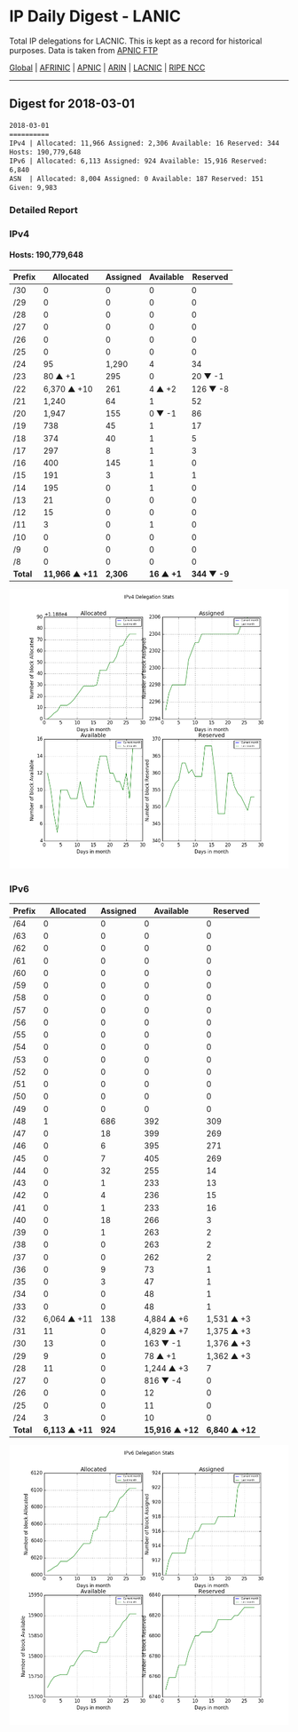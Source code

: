 # IP Daily Digest - LANIC

Total IP delegations for LACNIC. This is kept as a record for historical purposes. Data is taken from [APNIC FTP](https://ftp.apnic.net/)

[Global](https://github.com/csmets/IP-Daily-Digest) | [AFRINIC](https://github.com/csmets/IP-Daily-Digest/tree/master/archives/AFRINIC) | [APNIC](https://github.com/csmets/IP-Daily-Digest/tree/master/archives/APNIC) | [ARIN](https://github.com/csmets/IP-Daily-Digest/tree/master/archives/ARIN) | [LACNIC](https://github.com/csmets/IP-Daily-Digest/tree/master/archives/LACNIC) | [RIPE NCC](https://github.com/csmets/IP-Daily-Digest/tree/master/archives/RIPE_NCC)

---

## Digest for 2018-03-01
```
2018-03-01
==========
IPv4 | Allocated: 11,966 Assigned: 2,306 Available: 16 Reserved: 344 Hosts: 190,779,648
IPv6 | Allocated: 6,113 Assigned: 924 Available: 15,916 Reserved: 6,840
ASN  | Allocated: 8,004 Assigned: 0 Available: 187 Reserved: 151 Given: 9,983
```

### Detailed Report

### IPv4

#### Hosts: **190,779,648**

| Prefix | Allocated | Assigned | Available | Reserved |
| ----- | ----- | ----- | ----- | ----- |
| /30 | 0 | 0 | 0 | 0 |
| /29 | 0 | 0 | 0 | 0 |
| /28 | 0 | 0 | 0 | 0 |
| /27 | 0 | 0 | 0 | 0 |
| /26 | 0 | 0 | 0 | 0 |
| /25 | 0 | 0 | 0 | 0 |
| /24 | 95 | 1,290 | 4 | 34 |
| /23 | 80 ▲ +1 | 295 | 0 | 20 ▼ -1 |
| /22 | 6,370 ▲ +10 | 261 | 4 ▲ +2 | 126 ▼ -8 |
| /21 | 1,240 | 64 | 1 | 52 |
| /20 | 1,947 | 155 | 0 ▼ -1 | 86 |
| /19 | 738 | 45 | 1 | 17 |
| /18 | 374 | 40 | 1 | 5 |
| /17 | 297 | 8 | 1 | 3 |
| /16 | 400 | 145 | 1 | 0 |
| /15 | 191 | 3 | 1 | 1 |
| /14 | 195 | 0 | 1 | 0 |
| /13 | 21 | 0 | 0 | 0 |
| /12 | 15 | 0 | 0 | 0 |
| /11 | 3 | 0 | 1 | 0 |
| /10 | 0 | 0 | 0 | 0 |
| /9 | 0 | 0 | 0 | 0 |
| /8 | 0 | 0 | 0 | 0 |
| **Total** | **11,966 ▲ +11** | **2,306** | **16 ▲ +1** | **344 ▼ -9** |

![ipv4-stats](ipv4-figure.png)

### IPv6

| Prefix | Allocated | Assigned | Available | Reserved |
| ----- | ----- | ----- | ----- | ----- |
| /64 | 0 | 0 | 0 | 0 |
| /63 | 0 | 0 | 0 | 0 |
| /62 | 0 | 0 | 0 | 0 |
| /61 | 0 | 0 | 0 | 0 |
| /60 | 0 | 0 | 0 | 0 |
| /59 | 0 | 0 | 0 | 0 |
| /58 | 0 | 0 | 0 | 0 |
| /57 | 0 | 0 | 0 | 0 |
| /56 | 0 | 0 | 0 | 0 |
| /55 | 0 | 0 | 0 | 0 |
| /54 | 0 | 0 | 0 | 0 |
| /53 | 0 | 0 | 0 | 0 |
| /52 | 0 | 0 | 0 | 0 |
| /51 | 0 | 0 | 0 | 0 |
| /50 | 0 | 0 | 0 | 0 |
| /49 | 0 | 0 | 0 | 0 |
| /48 | 1 | 686 | 392 | 309 |
| /47 | 0 | 18 | 399 | 269 |
| /46 | 0 | 6 | 395 | 271 |
| /45 | 0 | 7 | 405 | 269 |
| /44 | 0 | 32 | 255 | 14 |
| /43 | 0 | 1 | 233 | 13 |
| /42 | 0 | 4 | 236 | 15 |
| /41 | 0 | 1 | 233 | 16 |
| /40 | 0 | 18 | 266 | 3 |
| /39 | 0 | 1 | 263 | 2 |
| /38 | 0 | 0 | 263 | 2 |
| /37 | 0 | 0 | 262 | 2 |
| /36 | 0 | 9 | 73 | 1 |
| /35 | 0 | 3 | 47 | 1 |
| /34 | 0 | 0 | 48 | 1 |
| /33 | 0 | 0 | 48 | 1 |
| /32 | 6,064 ▲ +11 | 138 | 4,884 ▲ +6 | 1,531 ▲ +3 |
| /31 | 11 | 0 | 4,829 ▲ +7 | 1,375 ▲ +3 |
| /30 | 13 | 0 | 163 ▼ -1 | 1,376 ▲ +3 |
| /29 | 9 | 0 | 78 ▲ +1 | 1,362 ▲ +3 |
| /28 | 11 | 0 | 1,244 ▲ +3 | 7 |
| /27 | 0 | 0 | 816 ▼ -4 | 0 |
| /26 | 0 | 0 | 12 | 0 |
| /25 | 0 | 0 | 11 | 0 |
| /24 | 3 | 0 | 10 | 0 |
| **Total** | **6,113 ▲ +11** | **924** | **15,916 ▲ +12** | **6,840 ▲ +12** |

![ipv6-stats](ipv6-figure.png)